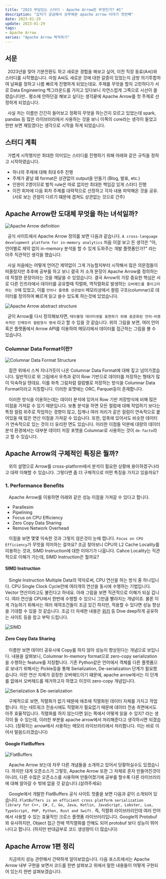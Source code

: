 ```yaml
---
title: "2023 부담있는 스터디 - Apache Arrow란 무엇인가? #1"
description: "갑자기 궁금해서 공부해본 apache arrow 이야기 첫번째"
date: 2023-01-29
update: 2023-01-29
tags:
- Apache Arrow
series: "Apache Arrow 찍먹하기"
---
```


## 서문
&nbsp;&nbsp;2023년을 맞아 기분전환도 하고 새로운 경험을 해보고 싶어, 이전 직장 동료(A씨)와 스터디를 시작했습니다. 마침 A씨도 새로운 것에 대한 갈증이 있었는지 금방 의기투합하여 날짜를 정하고 나름 빠르게 진행하게 되었는데요. 주제를 무엇을 할지 고민하다가 서로 Data Engineering 백그라운드를 가지고 있다보니 자연스럽게 그쪽으로 시선이 쏠렸습니다만.. 평소에 안하던걸 해보고 싶다는 생각끝에 Apache Arrow를 첫 주제로 선정하게 되었습니다.

&nbsp;&nbsp;사실 저는 이름만 간간히 들어보고 정확히 무엇을 하는건지 모르고 있었는데 spark, pandas 등 많은 라이브러리에서 사용하는 것을 보니 이쪽의 core라는 생각이 들었고 한번 보면 재밌겠다는 생각으로 시작을 하게 되었습니다. 
  
## 스터디 계획
&nbsp;&nbsp;가볍게 시작했지만 최대한 의미있는 스터디를 진행하기 위해 아래와 같은 규칙을 정하고 시작하였습니다.
  - 하나의 주제에 대해 최대 6주 진행
  - 주제가 끝날 떄 format은 상관없이 output을 만들기 (Blog, 발표, etc.)
  - 인원이 2명이므로 벌칙 rule은 따로 없지만 최대한 책임감 있게 스터디 진행
  - 이전 회차에 다음 회차 주제를 대략적으로 선정하고 각자 내용 파악해온 것을 공유. (서로 보는 관점이 다르기 떄문에 겹쳐도 상관없는 것으로 간주)

## Apache Arrow란 도대체 무엇을 하는 녀석일까?
![Apache Arrow definition](./apache-arrow-logo.png)

&nbsp;&nbsp;공식 사이트에서 Apache Arrow 정의를 보면 다음과 같습니다. `A cross-language development platform for in-memory analytics` 처음 이걸 보고 든 생각은 "아, 언어별로 제약 없이 in-memory 분석을 할 수 있게 도와주는 개발 플랫폼인가?" 라는 아주 직관적인 생각을 했습니다. 

&nbsp;&nbsp;사실 처음에는 어떻게 언어간 제약없이 그게 가능할지부터 시작해서 많은 의문점들이 떠올랐지만 추후에 공부를 하고 보니 결국 저 소개 문장이 Apache Arrow를 정의하는데 적절한 문장이라는 것을 깨달을 수 있었습니다. 결국 Arrow의 가장 중요한 핵심은 서로 다른 인프라에서 데이터를 공유할때 직렬화, 역직렬화로 발생하는 `오버헤드를 줄이고자 하는 것`에 있었고, 이를 `언어나 플랫폼 상관없이` 메모리상에서 컬럼 구조(columnar)로 데이터를 정의하여 빠르게 읽고 쓸수 있도록 하는것에 있었습니다. 

![Apache Arrow abstract structure](./arrow-abstract-structure.png)

&nbsp;&nbsp;굳이 Arrow를 다시 정의해보자면, `테이블형 데이터셋을 표현하기 위해 표준화된 언어-비종속적인 인메모리 컬럼형식 명세` 라고 할 수 있을 것 같습니다. 위의 그림을 보면, 여러 언어 혹은 플랫폼에서 Arrow API를 이용하여 메모리에서 데이터를 접근하는 그림을 볼 수 있습니다. 

### Columnar Data Format이란? 

![Columnar Data Format Structure](./arrow-columnar-data-format.png)

&nbsp;&nbsp; 잠깐 위에서 스쳐 지나가듯이 나온 Columnar Data Format에 대해 짚고 넘어가겠습니다. 일반적으로 위 그림에서 우측과 같이 Row 기반으로 데이터를 저장하는 형태가 많이 익숙하실 텐데요. 이를 좌측 그림처럼 컬럼별로 저장하는 방식을 Columnar Data Format이라고 지칭합니다. 이러한 포맷에는 ORC, Parquet등이 존재합니다. 

&nbsp;&nbsp; 이러한 방식을 이용하는데는 데이터 분석에 있어서 Row 기반 저장방식에 비해 많은 이점을 가져갈 수 있기 때문입니다. 보통 분석을 하면 모든 컬럼에 대해 작업하기 보다는 특정 컬럼 위주로 작업하는 경향이 많고, 집계나 여러 처리가 같은 컬럼이 연속적으로 붙어있을 때 많은 연산 이점을 가져갈 수 있습니다. 또한, 압축에 있어서도 비슷한 데이터가 연속적으로 있는 것이 더 유리한 면도 있습니다. 이러한 이점들 덕분에 대량의 데이터 분석 환경에서는 대부분 데이터 저장 포맷을 Columnar로 사용하는 것이 `de-facto`라고 할 수 있습니다.

## Apache Arrow의 구체적인 특징은 뭘까?

&nbsp;&nbsp; 위의 설명으로 Arrow를 cross-platform에서 분석이 필요한 상황에 용이하겠구나라고 대략 이해할 수 있습니다. 그렇다면 좀 더 구체적으로 어떤 특징을 가지고 있을까요?  

### 1. Performance Benefits

&nbsp;&nbsp; Apache Arrow를 이용하면 아래와 같은 성능 이점을 가져갈 수 있다고 합니다.

- Parallesim
- Pipelining
- Focus on CPU Efficiency
- Zero Copy Data Sharing
- Remove Network Overhead

&nbsp;&nbsp; 이점을 보면 몇몇 익숙한 것과 그렇지 않은것이 눈에 띕니다. `Focus on CPU Efficiency`가 무엇을 의미하는 걸까요? 조금 찾아보니 CPU의 L2 Cache Locality를 이용하는 것과, SIMD Instruction에 대한 이야기가 나옵니다. Cahce Locality는 직관적으로 이해가 가는데, SIMD Instruction은 뭘까요? 

#### SIMD Instruction

&nbsp;&nbsp; Single Instruction Multiple Data의 약자로써, CPU 연산을 하는 방식 중 하나입니다. CPU Single Clock Cycle안에 여러개의 연산을 동시에 수행하는 기법입니다. Vector 연산이라고도 불린다고 하네요. 아래 그림을 보면 직관적으로 이해가 되실 겁니다. 여러 연산을 CPU에서 한번에 수행할 수 있으니 그만큼 빨라지는 개념이죠. 물론 이게 가능하기 위해서는 여러 제약조건들이 조금 있긴 하지만, 적용할 수 있다면 성능 향상을 기대할 수 있을 것 같습니다. 조금 더 자세한 내용은 [위키](https://en.wikipedia.org/wiki/Single_instruction,_multiple_data) 등 Dive deep하게 공유하는 사이트 등을 참고 부탁 드립니다. 

![SIMD](./SIMD.png)

#### Zero Copy Data Sharing

&nbsp;&nbsp; 이름만 보면 데이터 공유시에 Copy를 하지 않아 성능이 향상된다는 개념으로 보입니다. 내용을 살펴보니, Columnar In-memory format으로 zero-copy serialization을 수행하는 feature를 지칭합니다. 기존 Python같은 언어에서 객체를 다른 플랫폼으로 보내기 위해서는 Pickle등을 통해 Serialization, De-serialization 단계가 필요했습니다. 이런 연산 자체가 굉장한 오버헤드이기 떄문에, apache arrow에서는 이 단계를 없애서 오버헤드를 제거하고자 하였고 이것이 zero-copy 개념입니다.

![Serialization & De-serialization](./serialization.png)

&nbsp;&nbsp; 구체적으로 보면, 직렬화가 없기 때문에 애초에 직렬화된 데이터 자체를 가지고 작업합니다. 이는 네트워크 전송시에도 직렬화가 필요없기 때문에 데이터 전송 측면에서도 아주 효율적입니다. 직렬화를 하지 않는다면 읽는 쪽에서 어떻게 읽을 수 있지? 라는 생각이 들 수 있는데, 이러한 부분을 apache arrow에서 처리해준다고 생각하시면 되겠습니다. (정확히는 arrow에서 사용하는 메모리 라이브러리에서 처리합니다. 이는 바로 이어서 말씀드리겠습니다)

#### Google FlatBuffers

![FlatBuffers](./flatbuffers.png)

&nbsp;&nbsp; Apache Arrow 보는데 자꾸 다른 개념들을 소개하고 있어서 당황하실수도 있겠습니다. 하지만 대게 오픈소스가 그렇듯, Apache Arrow 또한 그 자체로 혼자 만들어진것이 아니라, 다른 수많은 오픈소스를 사용하며 만들어졌기에 공부를 할수록 다른 라이브러리에 대해 알아갈 수 밖에 없을 것 같습니다.(살려주세요)

&nbsp;&nbsp; Google에서 개발한 FlatBuffers 공식 사이트 첫줄을 보면 다음과 같이 소개되어 있습니다. `FlatBuffers is an efficient cross platform serialization library for C++, C#, C, Go, Java, Kotlin, JavaScript, Lobster, Lua, TypeScript, PHP, Python, Rust and Swift.` 즉, 직렬화 라이브러리인데 여러 언어에서 사용할 수 있는 효율적인 크로스 플랫폼 라이브러리입니다. Google의 Protobuf와 유사하지만, Object 접근 전에 역직렬화를 안해도 되어 protobuf 보다 성능이 뛰어나다고 합니다. (하지만 반대급부로 코드 생성량이 더 많습니다)


## Apache Arrow 1편 정리
&nbsp;&nbsp; 지금까지 성능 관련해서 간략하게 알아보았습니다. 다음 포스트에서는 Apache Arrow 내부 구현을 보면서 코드를 한번 살펴보고 위에서 말한 내용들이 어떻게 구현되어 있는지 한번 살펴보겠습니다. 

